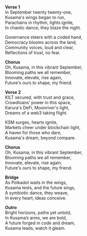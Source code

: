 **Verse 1**  
In September twenty twenty-one,  
Kusama's wings began to run,  
Parachains in rhythm, lights ignite,  
In chaotic dance, they blaze the night.  

Governance steers with a coded hand,  
Democracy blooms across the land,  
Community voices, loud and clear,  
Reflections of trust, no fear.  

**Chorus**  
Oh, Kusama, in this vibrant September,  
Blooming paths we all remember,  
Innovate, elevate, rise again,  
Future's ours to shape, my friend.  

**Verse 2**  
KILT secured, with trust and grace,  
Crowdloans' power in this space,  
Karura's DeFi, Moonriver's light,  
Dreams of a web3 taking flight.  

KSM surges, hearts ignite,  
Markets cheer under blockchain light,  
A haven for those who dare,  
Kusama's dream, beyond compare.  

**Chorus**  
Oh, Kusama, in this vibrant September,  
Blooming paths we all remember,  
Innovate, elevate, rise again,  
Future's ours to shape, my friend.  

**Bridge**  
As Polkadot waits in the wings,  
Kusama tests, and the future sings,  
A symbiotic dance, they weave,  
In every heart, ideas conceive.  

**Outro**  
Bright horizons, paths yet untold,  
In Kusama’s arms, we are bold,  
A future forged in code and dream,  
Kusama leads, watch it gleam.  